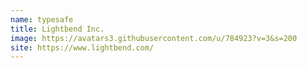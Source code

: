 ```yaml
---
name: typesafe
title: Lightbend Inc.
image: https://avatars3.githubusercontent.com/u/784923?v=3&s=200
site: https://www.lightbend.com/
---
```

